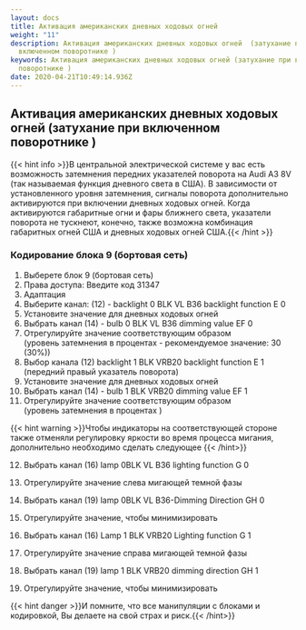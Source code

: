 ```yaml
---
layout: docs
title: Активация американских дневных ходовых огней
weight: "11"
description: Активация американских дневных ходовых огней  (затухание при
  включенном поворотнике )
keywords: Активация американских дневных ходовых огней (затухание при включенном
  поворотнике )
date: 2020-04-21T10:49:14.936Z
---
```

## Активация американских дневных ходовых огней (затухание при включенном поворотнике )

{{< hint info >}}В центральной электрической системе у вас есть возможность затемнения передних указателей поворота на Audi A3 8V (так называемая функция дневного света в США). В зависимости от установленного уровня затемнения, сигналы поворота дополнительно активируются при включении дневных ходовых огней. Когда активируются габаритные огни и фары ближнего света, указатели поворота не тускнеют, конечно, также возможна комбинация габаритных огней США и дневных ходовых огней США.{{< /hint >}}

### **Кодирование блока 9 (бортовая сеть)**

1. Выберете блок 9 (бортовая сеть)
2. Права доступа: Введите код 31347
3. Адаптация 
4. Выберите канал: (12) - backlight 0 BLK VL B36 backlight function E 0
5. Установите значение для дневных ходовых огней
6. Выбрать канал (14) - bulb 0 BLK VL B36 dimming value EF 0
7. Отрегулируйте значение соответствующим образом\
   (уровень затемнения в процентах - рекомендуемое значение: 30 (30%))
8. Выбор канала (12) backlight 1 BLK VRB20 backlight function  E 1\
   (передний правый указатель поворота)
9.  Установите значение для дневных ходовых огней
10. Выбрать канал (14) - bulb 1 BLK VRB20 dimming value EF 1
11. Отрегулируйте значение соответствующим образом\
    (уровень затемнения в процентах )

{{< hint warning >}}Чтобы индикаторы на соответствующей стороне также отменяли регулировку яркости во время процесса мигания, дополнительно необходимо сделать следующее {{< /hint>}}

12. Выбрать канал (16) lamp 0BLK VL B36 lighting function G 0
13. Отрегулируйте значение слева мигающей темной фазы

14. Выбрать канал (19) lamp 0BLK VL B36-Dimming Direction GH 0
15. Отрегулируйте значение, чтобы минимизировать

16. Выбрать канал (16) Lamp 1 BLK VRB20 Lighting function G 1
17. Отрегулируйте значение справа мигающей темной фазы

18. Выбрать канал (19) lamp 1 BLK VRB20 dimming direction GH 1
19. Отрегулируйте значение, чтобы минимизировать

{{< hint danger >}}И помните, что все манипуляции с блоками и кодировкой, Вы делаете на свой страх и риск.{{< /hint>}}